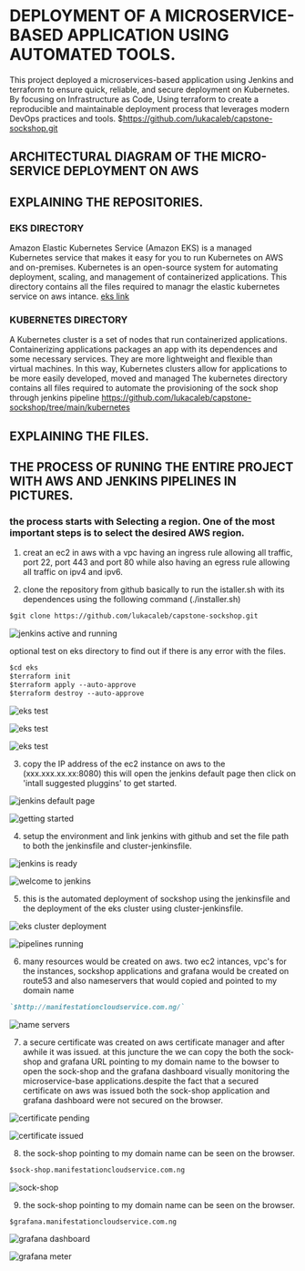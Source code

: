 # DEPLOYMENT OF A MICROSERVICE-BASED APPLICATION USING AUTOMATED TOOLS.

This project deployed a microservices-based application using Jenkins and terraform to ensure quick, reliable, and secure deployment on Kubernetes. By focusing on Infrastructure as Code, Using terraform to create a reproducible and maintainable deployment process that leverages modern DevOps practices and tools.
$https://github.com/lukacaleb/capstone-sockshop.git

## ARCHITECTURAL DIAGRAM OF THE MICRO-SERVICE DEPLOYMENT ON AWS


## EXPLAINING THE REPOSITORIES.
### EKS DIRECTORY 
Amazon Elastic Kubernetes Service (Amazon EKS) is a managed Kubernetes service that makes it easy for you to run Kubernetes on AWS and on-premises. Kubernetes is an open-source system for automating deployment, scaling, and management of containerized applications. This directory contains all the files required to managr the elastic kubernetes service on aws intance.
[eks link](https://github.com/lukacaleb/capstone-sockshop/tree/main/eks)

### KUBERNETES DIRECTORY
A Kubernetes cluster is a set of nodes that run containerized applications. Containerizing applications packages an app with its dependences and some necessary services. They are more lightweight and flexible than virtual machines. In this way, Kubernetes clusters allow for applications to be more easily developed, moved and managed
The kubernetes directory contains all files required to automate the provisioning of the sock shop through jenkins pipeline 
https://github.com/lukacaleb/capstone-sockshop/tree/main/kubernetes

## EXPLAINING THE FILES. 


## THE PROCESS OF RUNING THE ENTIRE PROJECT WITH AWS AND JENKINS PIPELINES IN PICTURES.
### the process starts with Selecting a region. One of the most important steps is to select the desired AWS region.

1. creat an ec2 in aws with a vpc having an ingress rule allowing all traffic, port 22, port 443 and port 80 while also having an egress rule allowing all traffic on ipv4 and ipv6.

2. clone the repository from github basically to run the istaller.sh with its dependences using the following command (./installer.sh)

```markdown
$git clone https://github.com/lukacaleb/capstone-sockshop.git
```

   ![jenkins active and running](capstone-pictures/capstone1.PNG)

   optional 
   test on eks directory to find out if there is any error with the files.

```markdown
$cd eks
$terraform init
$terraform apply --auto-approve
$terraform destroy --auto-approve
```

   ![eks test](capstone-pictures/capstone2.PNG)

   ![eks test](capstone-pictures/capstone5.PNG)

   ![eks test](capstone-pictures/capstone6.PNG)

3. copy the IP address of the ec2 instance on aws to the (xxx.xxx.xx.xx:8080) this will open the jenkins default page then click on 'intall suggested pluggins' to get started.

  ![jenkins default page](capstone-pictures/7jenkins7.PNG)

  ![getting started](capstone-pictures/8jenkins8.PNG)

4. setup the environment and link jenkins with github and set the file path to both the jenkinsfile and cluster-jenkinsfile. 

 ![jenkins is ready ](capstone-pictures/9jenkins9.PNG)

![welcome to jenkins](capstone-pictures/10jenkins10.PNG)

5. this is the automated deployment of sockshop using the jenkinsfile and the deployment of the eks cluster using cluster-jenkinsfile.

![eks cluster deployment](capstone-pictures/11jenkins11.PNG)

![pipelines running ](<capstone-pictures/12jenkinspipe lines12.PNG>)

6. many resources would be created on aws. two ec2 intances, vpc's for the instances, sockshop applications and grafana would be created on route53 and also nameservers that would copied and pointed to my domain name 
 ```markdown
 `$http://manifestationcloudservice.com.ng/`
 ```
 ![name servers](<capstone-pictures/jenkins-pictures/updating nameservers.PNG>)



 7. a secure certificate was created on aws certificate manager and after awhile it was issued. at this juncture the we can copy the both the sock-shop and grafana URL pointing to my domain name to the bowser to open the sock-shop and the grafana dashboard visually monitoring the microservice-base applications.despite the fact that a secured certificate on aws was issued both the sock-shop application and grafana dashboard were not secured on the browser.

 ![certificate pending](capstone-pictures/jenkins-pictures/certificate.PNG)

![certificate issued](<capstone-pictures/jenkins-pictures/aws cert issued.PNG>)

8. the sock-shop pointing to my domain name can be seen on the browser.
```markdown
$sock-shop.manifestationcloudservice.com.ng
```

![sock-shop](capstone-pictures/jenkins-pictures/sock-shop.PNG)

9. the sock-shop pointing to my domain name can be seen on the browser. 

```markdown
$grafana.manifestationcloudservice.com.ng
```
 
![grafana dashboard](<capstone-pictures/jenkins-pictures/grafana correct dash board.PNG>)

![grafana meter](<capstone-pictures/jenkins-pictures/grafana meter.PNG>)
